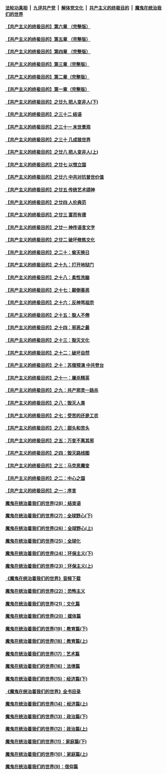 ####  [法轮功真相](../../../../basic/blob/master/README.md?t=10221326) &nbsp;|&nbsp; [九评共产党](../../../../9ping.md/blob/master/README.md?t=10221326) &nbsp;|&nbsp; [解体党文化](../../../../jtdwh.md/blob/master/README.md?t=10221326)  &nbsp;|&nbsp; [共产主义的终极目的](../../../../gczydzjmd.md/blob/master/README.md?t=10221326) &nbsp;|&nbsp; [魔鬼在统治我们的世界](../../../../mgztzwmdsj.md/blob/master/README.md?t=10221326) 

#### [【共产主义的终极目的】第六章 （完整版）](../pages/nsc422/n11428913.md?t=10221326) 

#### [【共产主义的终极目的】第五章 （完整版）](../pages/nsc422/n11428912.md?t=10221326) 

#### [【共产主义的终极目的】第四章 （完整版）](../pages/nsc422/n11428907.md?t=10221326) 

#### [【共产主义的终极目的】第三章（完整版）](../pages/nsc422/n11428848.md?t=10221326) 

#### [【共产主义的终极目的】第二章（完整版）](../pages/nsc422/n11428831.md?t=10221326) 

#### [【共产主义的终极目的】第一章（完整版）](../pages/nsc422/n11417651.md?t=10221326) 

#### [【共产主义的终极目的】之廿九 把人变非人(下)](../pages/nsc422/n11344140.md?t=10221326) 

#### [【共产主义的终极目的】之三十二 结语](../pages/nsc422/n11360535.md?t=10221326) 

#### [【共产主义的终极目的】之三十一 末世景观](../pages/nsc422/n11351129.md?t=10221326) 

#### [【共产主义的终极目的】之三十 几成狼世界](../pages/nsc422/n11348280.md?t=10221326) 

#### [【共产主义的终极目的】之廿八 把人变非人(上)](../pages/nsc422/n11340492.md?t=10221326) 

#### [【共产主义的终极目的】之廿七 以恨立国](../pages/nsc422/n11336944.md?t=10221326) 

#### [【共产主义的终极目的】之廿六 中共对抗普世价值](../pages/nsc422/n11324785.md?t=10221326) 

#### [【共产主义的终极目的】之廿五 传统艺术颂神](../pages/nsc422/n11296396.md?t=10221326) 

#### [【共产主义的终极目的】之廿四 人伦典范](../pages/nsc422/n11296397.md?t=10221326) 

#### [【共产主义的终极目的】之廿三 富而有德](../pages/nsc422/n11283598.md?t=10221326) 

#### [【共产主义的终极目的】之廿一 神传语言文字](../pages/nsc422/n11263265.md?t=10221326) 

#### [【共产主义的终极目的】之廿二 破坏修炼文化](../pages/nsc422/n11245728.md?t=10221326) 

#### [【共产主义的终极目的】之二十：偷天换日](../pages/nsc422/n11238846.md?t=10221326) 

#### [【共产主义的终极目的】之十九：打开地狱门](../pages/nsc422/n11206376.md?t=10221326) 

#### [【共产主义的终极目的】之十八：柔性洗脑](../pages/nsc422/n11199994.md?t=10221326) 

#### [【共产主义的终极目的】之十七：颠倒善恶](../pages/nsc422/n11179782.md?t=10221326) 

#### [【共产主义的终极目的】之十六：反神骂祖宗](../pages/nsc422/n11166798.md?t=10221326) 

#### [【共产主义的终极目的】之十五：毁人不倦](../pages/nsc422/n11166792.md?t=10221326) 

#### [【共产主义的终极目的】之十四：邪恶之最](../pages/nsc422/n11150249.md?t=10221326) 

#### [【共产主义的终极目的】之十三：毁灭文化](../pages/nsc422/n11135227.md?t=10221326) 

#### [【共产主义的终极目的】之十二：破坏自然](../pages/nsc422/n11135214.md?t=10221326) 

#### [【共产主义的终极目的】之十：苏俄预演 中共登台](../pages/nsc422/n11118424.md?t=10221326) 

#### [【共产主义的终极目的】之十一：屠杀精英](../pages/nsc422/n11118442.md?t=10221326) 

#### [【共产主义的终极目的】之九：共产邪灵一路杀](../pages/nsc422/n11114139.md?t=10221326) 

#### [【共产主义的终极目的】之八：毁灭人类](../pages/nsc422/n11108503.md?t=10221326) 

#### [【共产主义的终极目的】之七：受苦的还是工农](../pages/nsc422/n11101809.md?t=10221326) 

#### [【共产主义的终极目的】之六：甜头和苦头](../pages/nsc422/n11096971.md?t=10221326) 

#### [【共产主义的终极目的】之五：万变不离其邪](../pages/nsc422/n11091285.md?t=10221326) 

#### [【共产主义的终极目的】之四：毁灭路线图](../pages/nsc422/n11086284.md?t=10221326) 

#### [【共产主义的终极目的】之三：马克思魔变](../pages/nsc422/n11061941.md?t=10221326) 

#### [【共产主义的终极目的】之二：中心之国](../pages/nsc422/n11047728.md?t=10221326) 

#### [【共产主义的终极目的】之一：序言](../pages/nsc422/n11086077.md?t=10221326) 

#### [魔鬼在统治着我们的世界(28)：结束语](../pages/nsc422/n10936246.md?t=10221326) 

#### [魔鬼在统治着我们的世界(27)：全球野心(下)](../pages/nsc422/n10928319.md?t=10221326) 

#### [魔鬼在统治着我们的世界(26)：全球野心(上)](../pages/nsc422/n10900318.md?t=10221326) 

#### [魔鬼在统治着我们的世界(25)：全球化](../pages/nsc422/n10788205.md?t=10221326) 

#### [魔鬼在统治着我们的世界(24)：环保主义(下)](../pages/nsc422/n10695307.md?t=10221326) 

#### [魔鬼在统治着我们的世界(23)：环保主义(上)](../pages/nsc422/n10688613.md?t=10221326) 

#### [《魔鬼在统治着我们的世界》音频下载](../pages/nsc422/n10635553.md?t=10221326) 

#### [魔鬼在统治着我们的世界(22)：恐怖主义](../pages/nsc422/n10614727.md?t=10221326) 

#### [魔鬼在统治着我们的世界(21)：文化篇](../pages/nsc422/n10597706.md?t=10221326) 

#### [魔鬼在统治着我们的世界(20)：媒体篇](../pages/nsc422/n10586579.md?t=10221326) 

#### [魔鬼在统治着我们的世界(19)：教育篇(下)](../pages/nsc422/n10564808.md?t=10221326) 

#### [魔鬼在统治着我们的世界(18)：教育篇(上)](../pages/nsc422/n10526970.md?t=10221326) 

#### [魔鬼在统治着我们的世界(17)：艺术篇](../pages/nsc422/n10499093.md?t=10221326) 

#### [魔鬼在统治着我们的世界(16)：法律篇](../pages/nsc422/n10485969.md?t=10221326) 

#### [魔鬼在统治着我们的世界(15)：经济篇(下)](../pages/nsc422/n10469975.md?t=10221326) 

#### [《魔鬼在统治着我们的世界》全书目录](../pages/nsc422/n10464261.md?t=10221326) 

#### [魔鬼在统治着我们的世界(14)：经济篇(上)](../pages/nsc422/n10457370.md?t=10221326) 

#### [魔鬼在统治着我们的世界(13)：政治篇(下)](../pages/nsc422/n10448270.md?t=10221326) 

#### [魔鬼在统治着我们的世界(12)：政治篇(上)](../pages/nsc422/n10444576.md?t=10221326) 

#### [魔鬼在统治着我们的世界(11)：家庭篇(下)](../pages/nsc422/n10440961.md?t=10221326) 

#### [魔鬼在统治着我们的世界(10)：家庭篇(上)](../pages/nsc422/n10435448.md?t=10221326) 

#### [魔鬼在统治着我们的世界(9)：信仰篇](../pages/nsc422/n10432159.md?t=10221326) 

